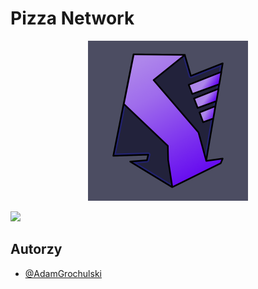 # Pizza Network
<p align="center">
  <img width="256" height="256" src="https://github.com/AdamGrochulski/PizzaNetwork/blob/main/08%20Settings/System%20Graphics/ISOD.png">
</p>

![](https://img.shields.io/github/v/release/AdamGrochulski/PizzaNetwork)


## Autorzy
- [@AdamGrochulski](https://github.com/AdamGrochulski)
